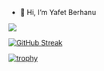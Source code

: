 - 👋 Hi, I’m Yafet Berhanu

![](https://komarev.com/ghpvc/?username=yaphet17)

[![GitHub Streak](http://github-readme-streak-stats.herokuapp.com?user=yaphet17&date_format=M%20j%5B%2C%20Y%5D&background=000000&currStreakNum=DD8418&sideNums=DD8418&dates=DD8418&border=DD8418&sideLabels=DD8418)](https://git.io/streak-stats)

[![trophy](https://github-profile-trophy.vercel.app/?username=yaphet17)](https://github.com/ryo-ma/github-profile-trophy)



<!---
yaphet17/yaphet17 is a ✨ special ✨ repository because its `README.md` (this file) appears on your GitHub profile.
You can click the Preview link to take a look at your changes.
--->
